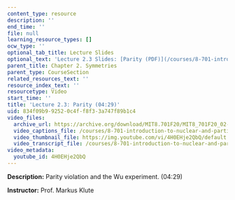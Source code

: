 ```yaml
---
content_type: resource
description: ''
end_time: ''
file: null
learning_resource_types: []
ocw_type: ''
optional_tab_title: Lecture Slides
optional_text: 'Lecture 2.3 Slides: [Parity (PDF)](/courses/8-701-introduction-to-nuclear-and-particle-physics-fall-2020/resources/mit8_701f20_lec2-3)'
parent_title: Chapter 2. Symmetries
parent_type: CourseSection
related_resources_text: ''
resource_index_text: ''
resourcetype: Video
start_time: ''
title: 'Lecture 2.3: Parity (04:29)'
uid: 834f09b9-9252-0c4f-f8f3-3a747f89b1c4
video_files:
  archive_url: https://archive.org/download/MIT8.701F20/MIT8_701F20_02-03_parity_300k.mp4
  video_captions_file: /courses/8-701-introduction-to-nuclear-and-particle-physics-fall-2020/76a2731f85af550aa9f03a62874b4c5f_4H0EHje2QbQ.vtt
  video_thumbnail_file: https://img.youtube.com/vi/4H0EHje2QbQ/default.jpg
  video_transcript_file: /courses/8-701-introduction-to-nuclear-and-particle-physics-fall-2020/dcaf9b1188e6ccb9f76b58e6a5c38c88_4H0EHje2QbQ.pdf
video_metadata:
  youtube_id: 4H0EHje2QbQ
---
```


**Description:** Parity violation and the Wu experiment. (04:29)

**Instructor:** Prof. Markus Klute